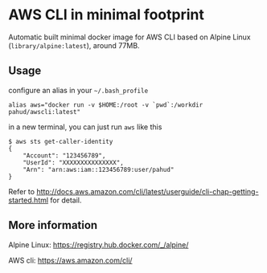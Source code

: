 AWS CLI in minimal footprint
============================

Automatic built minimal docker image for AWS CLI based on Alpine Linux (`library/alpine:latest`), around 77MB.

## Usage

configure an alias in your `~/.bash_profile`

```
alias aws="docker run -v $HOME:/root -v `pwd`:/workdir  pahud/awscli:latest"
```

in a new terminal, you can just run `aws` like this

```
$ aws sts get-caller-identity
{
    "Account": "123456789",
    "UserId": "XXXXXXXXXXXXXXX",
    "Arn": "arn:aws:iam::123456789:user/pahud"
}
```


Refer to <http://docs.aws.amazon.com/cli/latest/userguide/cli-chap-getting-started.html> for detail.

## More information
Alpine Linux: <https://registry.hub.docker.com/_/alpine/>

AWS cli: <https://aws.amazon.com/cli/>
